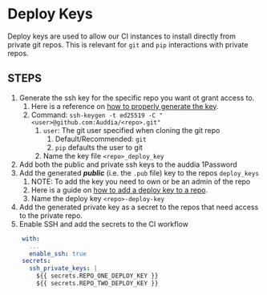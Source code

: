 # Deploy Keys
Deploy keys are used to allow our CI instances to install directly from private git repos. 
This is relevant for `git` and `pip` interactions with private repos.

## STEPS
1. Generate the ssh key for the specific repo you want ot grant access to.
   1. Here is a reference on [how to properly generate the key](https://github.com/webfactory/ssh-agent#support-for-github-deploy-keys).
   2. Command: `ssh-keygen -t ed25519 -C "<user>@github.com:Auddia/<repo>.git"`
      1. `user`: The git user specified when cloning the git repo
         1. Default/Recommended: `git` 
         2. `pip` defaults the user to git
      2. Name the key file `<repo>_deploy_key`
2. Add both the public and private ssh keys to the auddia 1Password
3. Add the generated **_public_** (i.e. the `.pub` file) key to the repos `deploy_keys`
   1. NOTE: To add the key you need to own or be an admin of the repo
   2. Here is a guide on [how to add a deploy key to a repo](https://docs.github.com/en/developers/overview/managing-deploy-keys#deploy-keys).
   3. Name the deploy key `<repo>-deploy-key`
4. Add the generated private key as a secret to the repos that need access to the private repo.
5. Enable SSH and add the secrets to the CI workflow
```yaml
    with:
      ...
      enable_ssh: true
    secrets:
      ssh_private_keys: |
        ${{ secrets.REPO_ONE_DEPLOY_KEY }}
        ${{ secrets.REPO_TWO_DEPLOY_KEY }}
```
